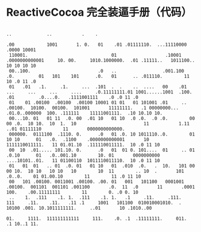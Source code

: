 # ReactiveCocoa 完全装逼手册（代码）


                                                                                                                 ..             ..           .    .                                                     
                                                                                                                .00            1001       1. 0.   01    .01 .01111110.  ...11110000    .0000 10001      
     110001.                               01                  .10001                                      .0000000000001     10. 00.     1010.1000000.  .01 .11111..   1011100..      10 10 10 10      
     00..100.                         .0   ..                 .001.100                                     .0.         01   101    101      .0.   01      .. .011110.        11        10 .0 11 .0      
     01   .01   .1.     .1.     ...  .101  .  .    ..  ....   00    .01   ...     ...     ...     ....     .0.11111111.01 1001......1001  .100.  .01         .0....0.   .1111001111    .0 .0 11 .0      
     01    01 .00100  .00100  .00100 10001 01 01   01 101001 .01     .. .00100.  10100.  00100.  101001       11111111.   .1 00000000... .01.0..000000  100. .111111    11111001111.  .10 10.10 10.     
     00...10. 01   01 11  .0. 00  .01 10   01 10  .0 .0.  .0 .0.        00   00 .0.  10 10.  10  1.  10                         11           1.11       ..01 01111110        11       0000000000000.    
     000000.  0111100  .1110. 0.      .0   01 .0. 10 1011110..0.        01   10 10      01   .0.  .1100    .0000000000001       10       1111110011111.   11 01.01.10  .111110011111.  10 .0 11 10      
     00  10  .01..... 101.10. 0.      .0   01  01 0. 101....  01     .. 01   .0.10      01   .0..001.10        10. 01       0000000000   ....10101..01.   11 01100110  1011110011110.  10 .0 11 10      
     01   01  01   .. 01  .0. 01   01 10   01  .010  .0.   .  10.   101 00   00 10.  10 10   10 10   10        10  11        .. 10  .       101 .0..0.    01 01.00.10        11        11 .0 11 10      
     00   101 .00100. 0011001 .00100. .00. 01   001   101100   0001001  .00100.  001101  001101 .001100       .0.  11  .0       11       .0001   100.    .00.11111111        11        0. .0 0. 10      
     ..    1.  .111    .1. 1.  .111    .1. 1.   .1     .11.     .111.     111     .11.    .11.   .11 .1     1001   101100  010010001010.  . 10100 .001. 10.1011111111.     ..01       10 .1010..00      
                                                                                                            01.     1111.  111111111111     111.    .0. .1  .11111111.     011.       .1 10..1 11.      
                                                                                                                                                                                                        
                                                 
